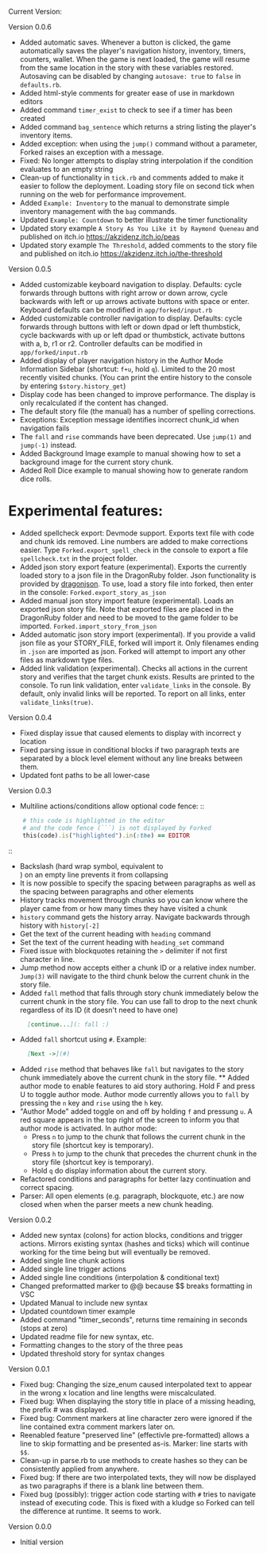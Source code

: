 Current Version:

Version 0.0.6

* Added automatic saves. Whenever a button is clicked, the game automatically saves the player's navigation history, inventory, timers, counters, wallet. When the game is next loaded, the game will resume from the same location in the story with these variables restored. Autosaving can be disabled by changing `autosave: true` to `false` in `defaults.rb`.
* Added html-style comments for greater ease of use in markdown editors
* Added command `timer_exist` to check to see if a timer has been created
* Added command `bag_sentence` which returns a string listing the player's inventory items.
* Added exception: when using the `jump()` command without a parameter, Forked raises an exception with a message.
* Fixed: No longer attempts to display string interpolation if the condition evaluates to an empty string
* Clean-up of functionality in `tick.rb` and comments added to make it easier to follow the deployment. Loading story file on second tick when running on the web for performance improvement.
* Added `Example: Inventory` to the manual to demonstrate simple inventory management with the `bag` commands.
* Updated `Example: Countdown` to better illustrate the timer functionality
* Updated story example `A Story As You Like it by Raymond Queneau` and published on itch.io https://akzidenz.itch.io/peas
* Updated story example `The Threshold`, added comments to the story file and published on itch.io https://akzidenz.itch.io/the-threshold

Version 0.0.5

* Added customizable keyboard navigation to display. Defaults: cycle forwards through buttons with right arrow or down arrow, cycle backwards with left or up arrows activate buttons with space or enter. Keyboard defaults can be modified in `app/forked/input.rb`
* Added customizable controller navigation to display. Defaults: cycle forwards through buttons with left or down dpad or left thumbstick, cycle backwards with up or left dpad or thumbstick, activate buttons with a, b, r1 or r2. Controller defaults can be modified in `app/forked/input.rb`
* Added display of player navigation history in the Author Mode Information Sidebar (shortcut: `f+u`, hold `q`). Limited to the 20 most recently visited chunks. (You can print the entire history to the console by entering `$story.history_get`)
* Display code has been changed to improve performance. The display is only recalculated if the content has changed.
* The default story file (the manual) has a number of spelling corrections.
* Exceptions: Exception message identifies incorrect chunk_id when navigation fails
* The `fall` and `rise` commands have been deprecated. Use `jump(1)` and `jump(-1)` instead.
* Added Background Image example to manual showing how to set a background image for the current story chunk.
* Added Roll Dice example to manual showing how to generate random dice rolls.

Experimental features:
======================
* Added spellcheck export: Devmode support. Exports text file with code and chunk ids removed. Line numbers are added to make corrections easier. Type `Forked.export_spell_check` in the console to export a file `spellcheck.txt` in the project folder.
* Added json story export feature (experimental). Exports the currently loaded story to a json file in the DragonRuby folder. Json functionality is provided by [dragonjson](https://github.com/leviongit/dragonjson/blob/master/json.rb).
To use, load a story file into forked, then enter in the console: `Forked.export_story_as_json`
* Added manual json story import feature (experimental). Loads an exported json story file. Note that exported files are placed in the DragonRuby folder and need to be moved to the game folder to be imported. `Forked.import_story_from_json`
* Added automatic json story import (experimental). If you provide a valid json file as your STORY_FILE, forked will import it. Only filenames ending in `.json` are imported as json. Forked will attempt to import any other files as markdown type files.
* Added link validation (experimental). Checks all actions in the current story and verifies that the target chunk exists. Results are printed to the console. To run link validation, enter `validate_links` in the console. By default, only invalid links will be reported. To report on all links, enter `validate_links(true)`.

Version 0.0.4

* Fixed display issue that caused elements to display with incorrect y location
* Fixed parsing issue in conditional blocks if two paragraph texts are separated by a block level element without any line breaks between them.
* Updated font paths to be all lower-case

Version 0.0.3

* Multiline actions/conditions allow optional code fence:
::
```rb
    # this code is highlighted in the editor
    # and the code fence (```) is not displayed by Forked
    this(code).is("highlighted").in(:the) == EDITOR
```
::
* Backslash (hard wrap symbol, equivalent to <br>) on an empty line prevents it from collapsing
* It is now possible to specify the spacing between paragraphs as well as the spacing between paragraphs and other elements
* History tracks movement through chunks so you can know where the player came from or how many times they have visited a chunk
* `history` command gets the history array. Navigate backwards through history with `history[-2]`
* Get the text of the current heading with `heading` command
* Set the text of the current heading with `heading_set` command
* Fixed issue with blockquotes retaining the `>` delimiter if not first character in line.
* Jump method now accepts either a chunk ID or a relative index number. `Jump(3)` will navigate to the third chunk below the current chunk in the story file.
* Added `fall` method that falls through story chunk immediately below the current chunk in the story file. You can use fall to drop to the next chunk regardless of its ID (it doesn't need to have one)
  ```md
    [continue...](: fall :)
  ```
* Added `fall` shortcut using `#`. Example:
  ```md
    [Next ->](#)
  ```
* Added `rise` method that behaves like `fall` but navigates to the story chunk immediately above the current chunk in the story file.
** Added author mode to enable features to aid story authoring. Hold F and press U to toggle author mode. Author mode currently allows you to `fall` by pressing the `n` key and `rise` using the `h` key.
* "Author Mode" added toggle on and off by holding `f` and pressung `u`. A red square appears in the top right of the screen to inform you that author mode is activated. In author mode:
  * Press `n` to jump to the chunk that follows the current chunk in the story file (shortcut key is temporary).
  * Press `h` to jump to the chunk that precedes the churrent chunk in the story file (shortcut key is temporary).
  * Hold `q` do display information about the current story.
* Refactored conditions and paragraphs for better lazy continuation and correct spacing.
* Parser: All open elements (e.g. paragraph, blockquote, etc.) are now closed when when the parser meets a new chunk heading.

Version 0.0.2
* Added new syntax (colons) for action blocks, conditions and trigger actions. Mirrors existing syntax (hashes and ticks) which will continue working for the time being but will eventually be removed.
* Added single line chunk actions
* Added single line trigger actions
* Added single line conditions (interpolation & conditional text)
* Changed preformatted marker to @@ because $$ breaks formatting in VSC
* Updated Manual to include new syntax
* Updated countdown timer example
* Added command "timer_seconds", returns time remaining in seconds (stops at zero)
* Updated readme file for new syntax, etc.
* Formatting changes to the story of the three peas
* Updated threshold story for syntax changes

Version 0.0.1
* Fixed bug: Changing the size_enum caused interpolated text to appear in the wrong x location and line lengths were miscalculated.
* Fixed bug: When displaying the story title in place of a missing heading, the prefix # was displayed.
* Fixed bug: Comment markers at line character zero were ignored if the line contained extra comment markers later on.
* Reenabled feature "preserved line" (effectivle pre-formatted) allows a line to skip formatting and be presented as-is. Marker: line starts with `$$`.
* Clean-up in parse.rb to use methods to create hashes so they can be consistently applied from anywhere.
* Fixed bug: If there are two interpolated texts, they will now be displayed as two paragraphs if there is a blank line between them.
* Fixed bug (possibly): trigger action code starting with `#` tries to navigate instead of executing code. This is fixed with a kludge so Forked can tell the difference at runtime. It seems to work.

Version 0.0.0
* Initial version